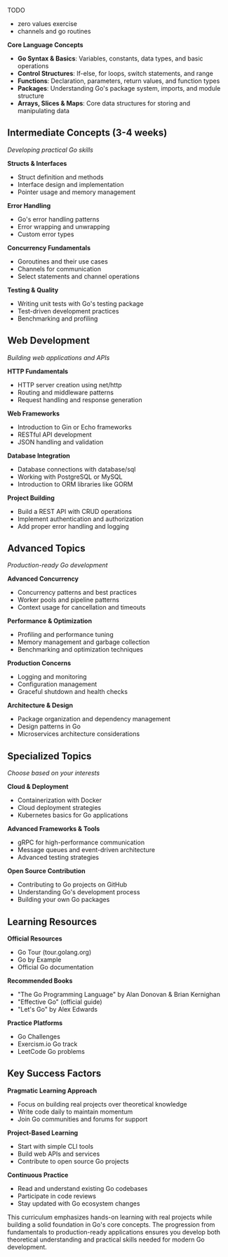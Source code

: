 
TODO
- zero values exercise
- channels and go routines


**Core Language Concepts**
- **Go Syntax & Basics**: Variables, constants, data types, and basic operations
- **Control Structures**: If-else, for loops, switch statements, and range
- **Functions**: Declaration, parameters, return values, and function types
- **Packages**: Understanding Go's package system, imports, and module structure
- **Arrays, Slices & Maps**: Core data structures for storing and manipulating data

## Intermediate Concepts (3-4 weeks)
*Developing practical Go skills*

**Structs & Interfaces**
- Struct definition and methods
- Interface design and implementation
- Pointer usage and memory management

**Error Handling**
- Go's error handling patterns
- Error wrapping and unwrapping
- Custom error types

**Concurrency Fundamentals**
- Goroutines and their use cases
- Channels for communication
- Select statements and channel operations

**Testing & Quality**
- Writing unit tests with Go's testing package
- Test-driven development practices
- Benchmarking and profiling

## Web Development
*Building web applications and APIs*

**HTTP Fundamentals**
- HTTP server creation using net/http
- Routing and middleware patterns
- Request handling and response generation

**Web Frameworks**
- Introduction to Gin or Echo frameworks
- RESTful API development
- JSON handling and validation

**Database Integration**
- Database connections with database/sql
- Working with PostgreSQL or MySQL
- Introduction to ORM libraries like GORM

**Project Building**
- Build a REST API with CRUD operations
- Implement authentication and authorization
- Add proper error handling and logging

## Advanced Topics
*Production-ready Go development*

**Advanced Concurrency**
- Concurrency patterns and best practices
- Worker pools and pipeline patterns
- Context usage for cancellation and timeouts

**Performance & Optimization**
- Profiling and performance tuning
- Memory management and garbage collection
- Benchmarking and optimization techniques

**Production Concerns**
- Logging and monitoring
- Configuration management
- Graceful shutdown and health checks

**Architecture & Design**
- Package organization and dependency management
- Design patterns in Go
- Microservices architecture considerations

## Specialized Topics
*Choose based on your interests*

**Cloud & Deployment**
- Containerization with Docker
- Cloud deployment strategies
- Kubernetes basics for Go applications

**Advanced Frameworks & Tools**
- gRPC for high-performance communication
- Message queues and event-driven architecture
- Advanced testing strategies

**Open Source Contribution**
- Contributing to Go projects on GitHub
- Understanding Go's development process
- Building your own Go packages

## Learning Resources

**Official Resources**
- Go Tour (tour.golang.org)
- Go by Example
- Official Go documentation

**Recommended Books**
- "The Go Programming Language" by Alan Donovan & Brian Kernighan
- "Effective Go" (official guide)
- "Let's Go" by Alex Edwards

**Practice Platforms**
- Go Challenges
- Exercism.io Go track
- LeetCode Go problems

## Key Success Factors

**Pragmatic Learning Approach**
- Focus on building real projects over theoretical knowledge
- Write code daily to maintain momentum
- Join Go communities and forums for support

**Project-Based Learning**
- Start with simple CLI tools
- Build web APIs and services
- Contribute to open source Go projects

**Continuous Practice**
- Read and understand existing Go codebases
- Participate in code reviews
- Stay updated with Go ecosystem changes

This curriculum emphasizes hands-on learning with real projects while building a solid foundation in Go's core concepts. The progression from fundamentals to production-ready applications ensures you develop both theoretical understanding and practical skills needed for modern Go development.
